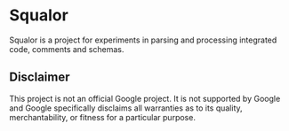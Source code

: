 # Squalor

Squalor is a project for experiments in parsing and processing integrated code,
comments and schemas.

## Disclaimer

This project is not an official Google project. It is not supported by Google
and Google specifically disclaims all warranties as to its quality,
merchantability, or fitness for a particular purpose.
